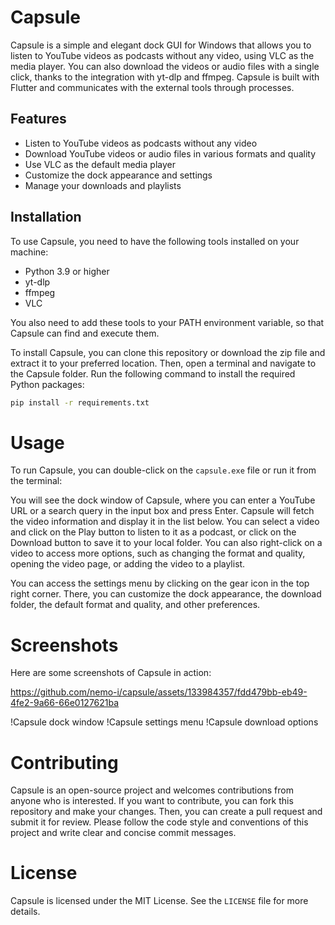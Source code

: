 # Capsule

Capsule is a simple and elegant dock GUI for Windows that allows you to listen to YouTube videos as podcasts without any video, using VLC as the media player. You can also download the videos or audio files with a single click, thanks to the integration with yt-dlp and ffmpeg. Capsule is built with Flutter and communicates with the external tools through processes.

## Features

- Listen to YouTube videos as podcasts without any video
- Download YouTube videos or audio files in various formats and quality
- Use VLC as the default media player
- Customize the dock appearance and settings
- Manage your downloads and playlists

## Installation

To use Capsule, you need to have the following tools installed on your machine:

- Python 3.9 or higher
- yt-dlp
- ffmpeg
- VLC

You also need to add these tools to your PATH environment variable, so that Capsule can find and execute them.

To install Capsule, you can clone this repository or download the zip file and extract it to your preferred location. Then, open a terminal and navigate to the Capsule folder. Run the following command to install the required Python packages:

```bash
pip install -r requirements.txt
```
# Usage
To run Capsule, you can double-click on the `capsule.exe` file or run it from the terminal:

You will see the dock window of Capsule, where you can enter a YouTube URL or a search query in the input box and press Enter. Capsule will fetch the video information and display it in the list below. You can select a video and click on the Play button to listen to it as a podcast, or click on the Download button to save it to your local folder. You can also right-click on a video to access more options, such as changing the format and quality, opening the video page, or adding the video to a playlist.

You can access the settings menu by clicking on the gear icon in the top right corner. There, you can customize the dock appearance, the download folder, the default format and quality, and other preferences.

# Screenshots
Here are some screenshots of Capsule in action:


https://github.com/nemo-i/capsule/assets/133984357/fdd479bb-eb49-4fe2-9a66-66e0127621ba


!Capsule dock window
!Capsule settings menu
!Capsule download options

# Contributing
Capsule is an open-source project and welcomes contributions from anyone who is interested. If you want to contribute, you can fork this repository and make your changes. Then, you can create a pull request and submit it for review. Please follow the code style and conventions of this project and write clear and concise commit messages.

# License
Capsule is licensed under the MIT License. See the `LICENSE` file for more details.

